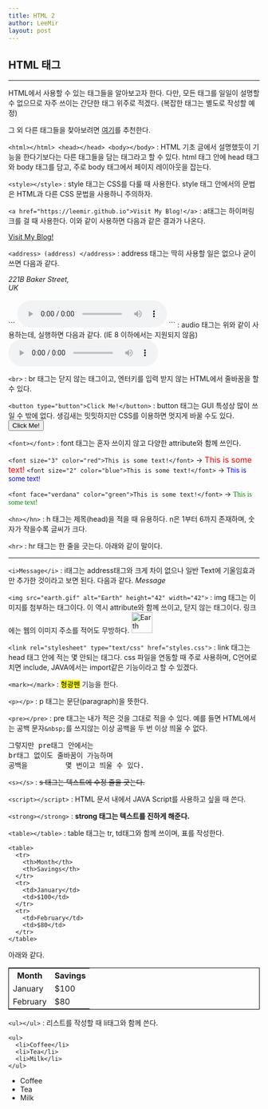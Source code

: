 ```yaml
---
title: HTML 2
author: LeeMir
layout: post
---
```

## HTML 태그
- - -

HTML에서 사용할 수 있는 태그들을 알아보고자 한다.
다만, 모든 태그를 일일이 설명할 수 없으므로 자주 쓰이는 간단한 태그 위주로 적겠다. (복잡한 태그는 별도로 작성할 예정)

그 외 다른 태그들을 찾아보려면 [여기](https://www.w3schools.com/tags/default.asp)를 추천한다.

`<html></html> <head></head> <body></body>`
: HTML 기초 글에서 설명했듯이 기능을 한다기보다는 다른 태그들을 담는 태그라고 할 수 있다. html 태그 안에 head 태그와 body 태그를 담고, 주로 body 태그에서 페이지 레이아웃을 잡는다.

`<style></style>`
: style 태그는 CSS를 다룰 때 사용한다. style 태그 안에서의 문법은 HTML과 다른 CSS 문법을 사용하니 주의하자.

`<a href="https://leemir.github.io">Visit My Blog!</a>`
: a태그는 하이퍼링크를 걸 때 사용한다. 이와 같이 사용하면 다음과 같은 결과가 나온다.

<a href="https://leemir.github.io">Visit My Blog!</a>

`<address> (address) </address>`
: address 태그는 딱히 사용할 일은 없으나 굳이 쓰면 다음과 같다.

<address>221B Baker Street,<br>UK</address>
<br>
```
<audio controls>
	<source src="bgm.mp3" type="audio/mpeg">
</audio>
```
: audio 태그는 위와 같이 사용하는데, 실행하면 다음과 같다.
(IE 8 이하에서는 지원되지 않음)

<audio controls>
	<source src="LobbyBGM.mp3" type="audio/mpeg">
    Your browser does not support the audio element.
</audio>

`<br>`
: br 태그는 닫지 않는 태그이고, 엔터키를 입력 받지 않는 HTML에서 줄바꿈을 할 수 있다.

`<button type="button">Click Me!</button>`
: button 태그는 GUI 특성상 많이 쓰일 수 밖에 없다. 생김새는 밋밋하지만 CSS를 이용하면 멋지게 바꿀 수도 있다.
<button type="button">Click Me!</button>


`<font></font>`
: font 태그는 혼자 쓰이지 않고 다양한 attribute와 함께 쓰인다.

`<font size="3" color="red">This is some text!</font>` -> <font size="3" color="red">This is some text!</font>
`<font size="2" color="blue">This is some text!</font>` -> <font size="2" color="blue">This is some text!</font>

`<font face="verdana" color="green">This is some text!</font>` -> <font face="verdana" color="green">This is some text!</font>

`<hn></hn>`
: h 태그는 제목(head)을 적을 때 유용하다. n은 1부터 6까지 존재하며, 숫자가 작을수록 글씨가 크다.

`<hr>`
: hr 태그는 한 줄을 긋는다. 아래와 같이 말이다.
<hr>

`<i>Message</i>`
: i태그는 address태그와 크게 차이 없으나 일반 Text에 기울임효과만 추가한 것이라고 보면 된다. 다음과 같다.
<i>Message</i>

`<img src="earth.gif" alt="Earth" height="42" width="42">`
: img 태그는 이미지를 첨부하는 태그이다. 이 역시 attribute와 함께 쓰이고, 닫지 않는 태그이다. 링크에는 웹의 이미지 주소를 적어도 무방하다.
<img src="https://www.google.com/url?sa=i&source=images&cd=&ved=2ahUKEwiLzv_x29HfAhUF7LwKHRebBlIQjRx6BAgBEAU&url=https%3A%2F%2Fko.wikipedia.org%2Fwiki%2FGIF&psig=AOvVaw3pnHkBg-mAYCzy1dp87rHU&ust=1546608529353473" alt="Earth" height="42" width="42">

`<link rel="stylesheet" type="text/css" href="styles.css">`
: link 태그는 head 태그 안에 적는 몇 안되는 태그다. css 파일을 연동할 때 주로 사용하며, C언어로 치면 include, JAVA에서는 import같은 기능이라고 할 수 있겠다.

`<mark></mark>`
: <mark>형광펜</mark> 기능을 한다.

`<p></p>`
: p 태그는 문단(paragraph)을 뜻한다.

`<pre></pre>`
: pre 태그는 내가 적은 것을 그대로 적을 수 있다. 예를 들면 HTML에서는 공백 문자`&nbsp;`를 쓰지않는 이상 공백을 두 번 이상 띄울 수 없다.
<pre>그렇지만 pre태그 안에서는
br태그 없이도 줄바꿈이 가능하며
공백을         몇 번이고 띄울 수 있다.</pre>

`<s></s>`
: <s>s 태그는 텍스트에 수정 줄을 긋는다.</s>

`<script></script>`
: HTML 문서 내에서 JAVA Script를 사용하고 싶을 때 쓴다.

`<strong></strong>`
: <strong>strong 태그는 텍스트를 진하게 해준다.</strong>

`<table></table>`
: table 태그는 tr, td태그와 함께 쓰이며, 표를 작성한다.

```
<table>
  <tr>
    <th>Month</th>
    <th>Savings</th>
  </tr>
  <tr>
    <td>January</td>
    <td>$100</td>
  </tr>
  <tr>
    <td>February</td>
    <td>$80</td>
  </tr>
</table>
```
아래와 같다.
<table style="border:1px solid black;">
  <tr>
    <th>Month</th>
    <th>Savings</th>
  </tr>
  <tr>
    <td>January</td>
    <td>$100</td>
  </tr>
  <tr>
    <td>February</td>
    <td>$80</td>
  </tr>
</table>

`<ul></ul>`
: 리스트를 작성할 때 li태그와 함께 쓴다.
```
<ul>
  <li>Coffee</li>
  <li>Tea</li>
  <li>Milk</li>
</ul>
```
<ul>
  <li>Coffee</li>
  <li>Tea</li>
  <li>Milk</li>
</ul>